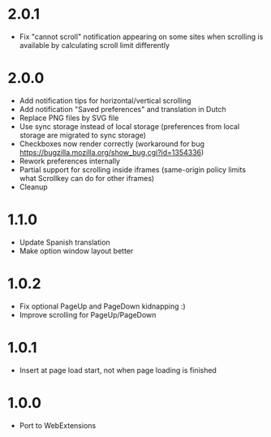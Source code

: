 2.0.1
=====
- Fix "cannot scroll" notification appearing on some sites when scrolling is available by calculating scroll limit differently

2.0.0
=====

- Add notification tips for horizontal/vertical scrolling
- Add notification "Saved preferences" and translation in Dutch
- Replace PNG files by SVG file
- Use sync storage instead of local storage (preferences from local storage are migrated to sync storage)
- Checkboxes now render correctly (workaround for bug https://bugzilla.mozilla.org/show_bug.cgi?id=1354336)
- Rework preferences internally
- Partial support for scrolling inside iframes (same-origin policy limits what Scrollkey can do for other iframes)
- Cleanup

1.1.0
=====

- Update Spanish translation
- Make option window layout better

1.0.2
=====

- Fix optional PageUp and PageDown kidnapping :)
- Improve scrolling for PageUp/PageDown

1.0.1
=====

- Insert at page load start, not when page loading is finished

1.0.0
=====

- Port to WebExtensions